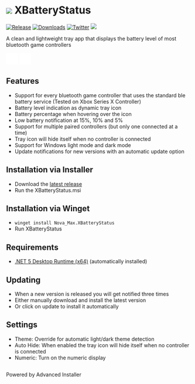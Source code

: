 # <img src="https://github.com/tommaier123/XBatteryStatus/blob/master/Icons/png/icon.png" height="24"/> XBatteryStatus 
[![Release](https://img.shields.io/github/release/tommaier123/XBatteryStatus.svg)](https://github.com/tommaier123/XBatteryStatus/releases/latest)
[![Downloads](https://img.shields.io/github/downloads/tommaier123/XBatteryStatus/total)](https://github.com/tommaier123/XBatteryStatus/releases/latest)
[![Twitter](https://img.shields.io/twitter/follow/Nova_Max_?style=social)](https://twitter.com/Nova_Max_)
[<img src="https://ko-fi.com/img/githubbutton_sm.svg" height="20">](https://ko-fi.com/W7W6PHPZ3)

A clean and lightweight tray app that displays the battery level of most bluetooth game controllers

![Tray Icon](/Icons/png/icon70.png)
![Tray Icon](/Icons/png/iconNumeric.png)

## Features 
* Support for every bluetooth game controller that uses the standard ble battery service (Tested on Xbox Series X Controller)
* Battery level indication as dynamic tray icon
* Battery percentage when hovering over the icon
* Low battery notification at 15%, 10% and 5%
* Support for multiple paired controllers (but only one connected at a time)
* Tray icon will hide itself when no controller is connected
* Support for Windows light mode and dark mode
* Update notifications for new versions with an automatic update option

## Installation via Installer
* Download the [latest release](https://github.com/tommaier123/XBatteryStatus/releases/latest)
* Run the XBatteryStatus.msi

## Installation via Winget
* ```winget install Nova_Max.XBatteryStatus```
* Run XBatteryStatus

## Requirements
* [.NET 5 Desktop Runtime (x64)](https://dotnet.microsoft.com/download/dotnet/5.0) (automatically installed)

## Updating
* When a new version is released you will get notified three times
* Either manually download and install the latest version
* Or click on update to install it automatically


## Settings
* Theme: Override for automatic light/dark theme detection
* Auto Hide: When enabled the tray icon will hide itself when no controller is connected
* Numeric: Turn on the numeric display


##
Powered by Advanced Installer
